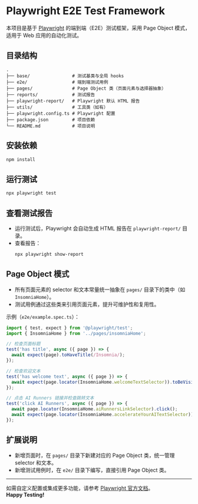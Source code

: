 # Playwright E2E Test Framework

本项目是基于 [Playwright](https://playwright.dev/) 的端到端（E2E）测试框架，采用 Page Object 模式，适用于 Web 应用的自动化测试。

## 目录结构

```
.
├── base/                # 测试基类与全局 hooks
├── e2e/                 # 端到端测试用例
├── pages/               # Page Object 类（页面元素与选择器抽象）
├── reports/             # 测试报告
├── playwright-report/   # Playwright 默认 HTML 报告
├── utils/               # 工具类（如有）
├── playwright.config.ts # Playwright 配置
├── package.json         # 项目依赖
└── README.md            # 项目说明
```

## 安装依赖

```sh
npm install
```

## 运行测试

```sh
npx playwright test
```

## 查看测试报告

- 运行测试后，Playwright 会自动生成 HTML 报告在 `playwright-report/` 目录。
- 查看报告：
  ```sh
  npx playwright show-report
  ```

## Page Object 模式

- 所有页面元素的 selector 和文本常量统一抽象在 `pages/` 目录下的类中（如 `InsomniaHome`）。
- 测试用例通过这些类来引用页面元素，提升可维护性和复用性。

示例（`e2e/example.spec.ts`）：

```ts
import { test, expect } from '@playwright/test';
import { InsomniaHome } from '../pages/insomniaHome';

// 检查页面标题
test('has title', async ({ page }) => {
  await expect(page).toHaveTitle(/Insomnia/);
});

// 检查欢迎文本
test('has welcome text', async ({ page }) => {
  await expect(page.locator(InsomniaHome.welcomeTextSelector)).toBeVisible();
});

// 点击 AI Runners 链接并检查跳转文本
test('click AI Runners', async ({ page }) => {
  await page.locator(InsomniaHome.aiRunnersLinkSelector).click();
  await expect(page.locator(InsomniaHome.accelerateYourAITextSelector)).toBeVisible();
});
```

## 扩展说明

- 新增页面时，在 `pages/` 目录下新建对应的 Page Object 类，统一管理 selector 和文本。
- 新增测试用例时，在 `e2e/` 目录下编写，直接引用 Page Object 类。

---

如需自定义配置或集成更多功能，请参考 [Playwright 官方文档](https://playwright.dev/)。  
**Happy Testing!** 